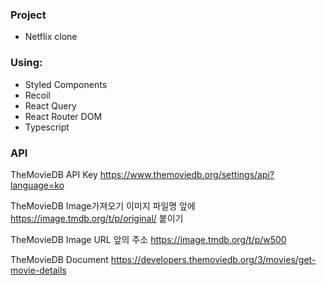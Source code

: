 ### Project

- Netflix clone

### Using:

- Styled Components
- Recoil
- React Query
- React Router DOM
- Typescript

### API

TheMovieDB API Key
https://www.themoviedb.org/settings/api?language=ko

TheMovieDB Image가져오기
이미지 파일명 앞에 https://image.tmdb.org/t/p/original/ 붙이기

TheMovieDB Image URL 앞의 주소
https://image.tmdb.org/t/p/w500

TheMovieDB Document
https://developers.themoviedb.org/3/movies/get-movie-details

